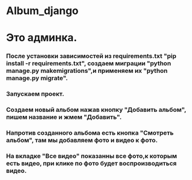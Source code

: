 # Album_django
# Это админка.
### После установки зависимостей из requirements.txt "pip install -r requirements.txt", создаем миграции "python manage.py makemigrations",и применяем их "python manage.py migrate".
### Запускаем проект.
### Создаем новый альбом нажав кнопку "Добавить альбом", пишем название и жмем "Добавить".
### Напротив созданного альбома есть кнопка "Смотреть альбом", там мы добавляем фото и видео к фото.
### На вкладке "Все видео" показанны все фото,к которым есть видео, при клике по фото будет воспроизводиться видео.
